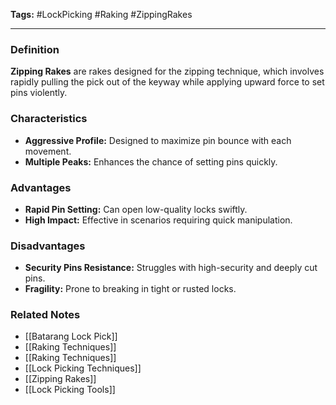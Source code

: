 **Tags:** #LockPicking #Raking #ZippingRakes

---

### **Definition**

**Zipping Rakes** are rakes designed for the zipping technique, which involves rapidly pulling the pick out of the keyway while applying upward force to set pins violently.

### **Characteristics**

- **Aggressive Profile:** Designed to maximize pin bounce with each movement.
- **Multiple Peaks:** Enhances the chance of setting pins quickly.

### **Advantages**

- **Rapid Pin Setting:** Can open low-quality locks swiftly.
- **High Impact:** Effective in scenarios requiring quick manipulation.

### **Disadvantages**

- **Security Pins Resistance:** Struggles with high-security and deeply cut pins.
- **Fragility:** Prone to breaking in tight or rusted locks.

### **Related Notes**

- [[Batarang Lock Pick]]
- [[Raking Techniques]]
- [[Raking Techniques]]
- [[Lock Picking Techniques]]
- [[Zipping Rakes]]
- [[Lock Picking Tools]]